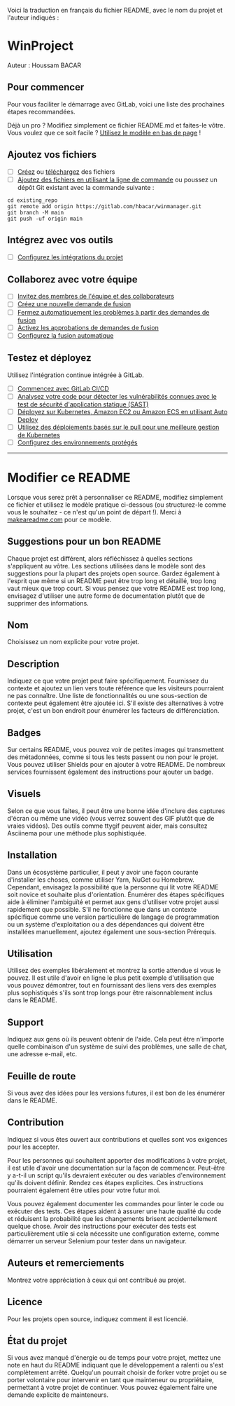 Voici la traduction en français du fichier README, avec le nom du projet et l'auteur indiqués :

# WinProject

Auteur : Houssam BACAR

## Pour commencer

Pour vous faciliter le démarrage avec GitLab, voici une liste des prochaines étapes recommandées.

Déjà un pro ? Modifiez simplement ce fichier README.md et faites-le vôtre. Vous voulez que ce soit facile ? [Utilisez le modèle en bas de page](#modifier-ce-readme) !

## Ajoutez vos fichiers

- [ ] [Créez](https://docs.gitlab.com/ee/user/project/repository/web_editor.html#create-a-file) ou [téléchargez](https://docs.gitlab.com/ee/user/project/repository/web_editor.html#upload-a-file) des fichiers
- [ ] [Ajoutez des fichiers en utilisant la ligne de commande](https://docs.gitlab.com/ee/gitlab-basics/add-file.html#add-a-file-using-the-command-line) ou poussez un dépôt Git existant avec la commande suivante :

```
cd existing_repo
git remote add origin https://gitlab.com/hbacar/winmanager.git
git branch -M main
git push -uf origin main
```

## Intégrez avec vos outils

- [ ] [Configurez les intégrations du projet](https://gitlab.com/hbacar/winmanager/-/settings/integrations)

## Collaborez avec votre équipe

- [ ] [Invitez des membres de l'équipe et des collaborateurs](https://docs.gitlab.com/ee/user/project/members/)
- [ ] [Créez une nouvelle demande de fusion](https://docs.gitlab.com/ee/user/project/merge_requests/creating_merge_requests.html)
- [ ] [Fermez automatiquement les problèmes à partir des demandes de fusion](https://docs.gitlab.com/ee/user/project/issues/managing_issues.html#closing-issues-automatically)
- [ ] [Activez les approbations de demandes de fusion](https://docs.gitlab.com/ee/user/project/merge_requests/approvals/)
- [ ] [Configurez la fusion automatique](https://docs.gitlab.com/ee/user/project/merge_requests/merge_when_pipeline_succeeds.html)

## Testez et déployez

Utilisez l'intégration continue intégrée à GitLab.

- [ ] [Commencez avec GitLab CI/CD](https://docs.gitlab.com/ee/ci/quick_start/index.html)
- [ ] [Analysez votre code pour détecter les vulnérabilités connues avec le test de sécurité d'application statique (SAST)](https://docs.gitlab.com/ee/user/application_security/sast/)
- [ ] [Déployez sur Kubernetes, Amazon EC2 ou Amazon ECS en utilisant Auto Deploy](https://docs.gitlab.com/ee/topics/autodevops/requirements.html)
- [ ] [Utilisez des déploiements basés sur le pull pour une meilleure gestion de Kubernetes](https://docs.gitlab.com/ee/user/clusters/agent/)
- [ ] [Configurez des environnements protégés](https://docs.gitlab.com/ee/ci/environments/protected_environments.html)

***

# Modifier ce README

Lorsque vous serez prêt à personnaliser ce README, modifiez simplement ce fichier et utilisez le modèle pratique ci-dessous (ou structurez-le comme vous le souhaitez - ce n'est qu'un point de départ !). Merci à [makeareadme.com](https://www.makeareadme.com/) pour ce modèle.

## Suggestions pour un bon README

Chaque projet est différent, alors réfléchissez à quelles sections s'appliquent au vôtre. Les sections utilisées dans le modèle sont des suggestions pour la plupart des projets open source. Gardez également à l'esprit que même si un README peut être trop long et détaillé, trop long vaut mieux que trop court. Si vous pensez que votre README est trop long, envisagez d'utiliser une autre forme de documentation plutôt que de supprimer des informations.

## Nom
Choisissez un nom explicite pour votre projet.

## Description
Indiquez ce que votre projet peut faire spécifiquement. Fournissez du contexte et ajoutez un lien vers toute référence que les visiteurs pourraient ne pas connaître. Une liste de fonctionnalités ou une sous-section de contexte peut également être ajoutée ici. S'il existe des alternatives à votre projet, c'est un bon endroit pour énumérer les facteurs de différenciation.

## Badges
Sur certains README, vous pouvez voir de petites images qui transmettent des métadonnées, comme si tous les tests passent ou non pour le projet. Vous pouvez utiliser Shields pour en ajouter à votre README. De nombreux services fournissent également des instructions pour ajouter un badge.

## Visuels
Selon ce que vous faites, il peut être une bonne idée d'inclure des captures d'écran ou même une vidéo (vous verrez souvent des GIF plutôt que de vraies vidéos). Des outils comme ttygif peuvent aider, mais consultez Asciinema pour une méthode plus sophistiquée.

## Installation
Dans un écosystème particulier, il peut y avoir une façon courante d'installer les choses, comme utiliser Yarn, NuGet ou Homebrew. Cependant, envisagez la possibilité que la personne qui lit votre README soit novice et souhaite plus d'orientation. Énumérer des étapes spécifiques aide à éliminer l'ambiguïté et permet aux gens d'utiliser votre projet aussi rapidement que possible. S'il ne fonctionne que dans un contexte spécifique comme une version particulière de langage de programmation ou un système d'exploitation ou a des dépendances qui doivent être installées manuellement, ajoutez également une sous-section Prérequis.

## Utilisation
Utilisez des exemples libéralement et montrez la sortie attendue si vous le pouvez. Il est utile d'avoir en ligne le plus petit exemple d'utilisation que vous pouvez démontrer, tout en fournissant des liens vers des exemples plus sophistiqués s'ils sont trop longs pour être raisonnablement inclus dans le README.

## Support
Indiquez aux gens où ils peuvent obtenir de l'aide. Cela peut être n'importe quelle combinaison d'un système de suivi des problèmes, une salle de chat, une adresse e-mail, etc.

## Feuille de route
Si vous avez des idées pour les versions futures, il est bon de les énumérer dans le README.

## Contribution
Indiquez si vous êtes ouvert aux contributions et quelles sont vos exigences pour les accepter.

Pour les personnes qui souhaitent apporter des modifications à votre projet, il est utile d'avoir une documentation sur la façon de commencer. Peut-être y a-t-il un script qu'ils devraient exécuter ou des variables d'environnement qu'ils doivent définir. Rendez ces étapes explicites. Ces instructions pourraient également être utiles pour votre futur moi.

Vous pouvez également documenter les commandes pour linter le code ou exécuter des tests. Ces étapes aident à assurer une haute qualité du code et réduisent la probabilité que les changements brisent accidentellement quelque chose. Avoir des instructions pour exécuter des tests est particulièrement utile si cela nécessite une configuration externe, comme démarrer un serveur Selenium pour tester dans un navigateur.

## Auteurs et remerciements
Montrez votre appréciation à ceux qui ont contribué au projet.

## Licence
Pour les projets open source, indiquez comment il est licencié.

## État du projet
Si vous avez manqué d'énergie ou de temps pour votre projet, mettez une note en haut du README indiquant que le développement a ralenti ou s'est complètement arrêté. Quelqu'un pourrait choisir de forker votre projet ou se porter volontaire pour intervenir en tant que mainteneur ou propriétaire, permettant à votre projet de continuer. Vous pouvez également faire une demande explicite de mainteneurs.
